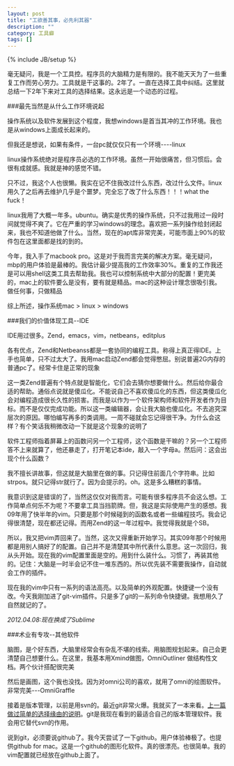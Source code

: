 ```yaml
---
layout: post
title: "工欲善其事，必先利其器"
description: ""
category: 工具癖
tags: []
---
```

{% include JB/setup %}

毫无疑问，我是一个工具控。程序员的大脑精力是有限的。我不能天天为了一些重复工作而劳心劳力。工具就是干这事的。2年了。一直在选择工具中纠结。这里就总结一下2年下来对工具的选择结果。这永远是一个动态的过程。

###最先当然是从什么工作环境说起

操作系统以及软件发展到这个程度，我想windows是首当其冲的工作环境。我也是从windows上面成长起来的。

但我还是想说，如果有条件，一台pc就仅仅只有一个环境----linux

linux操作系统绝对是程序员必选的工作环境。虽然一开始很痛苦，但习惯后。会很有成就感。我就是神的感觉不错。

只不过，我这个人也很懒。我实在记不住我改过什么东西，改过什么文件。linux用久了之后再去维护几乎是个噩梦。完全忘了改了什么东西！！！what the fuck！

linux我用了大概一年多。ubuntu。确实是优秀的操作系统，只不过我用过一段时间就觉得不爽了。它在严重的学习windows的理念。喜欢把一系列操作给封闭起来，我也不知道他做了什么。当然，现在的apt库非常完美，可能市面上90%的软件包在这里面都是找的到的。

今年，我入手了macbook pro。这是对于我而言完美的解决方案。毫无疑问，mbp的用户体验是最棒的。我估计最少提高我的工作效率30%。重复的工作我还是可以用shell这类工具去帮助我。我也可以控制系统中大部分的配置！更完美的，mac上的软件要么是没有，要有就是精品。mac的这种设计理念很吸引我。做任何事，只做精品

综上所述，操作系统mac > linux > windows

###我们的价值体现工具--IDE

IDE用过很多。Zend，emacs，vim，netbeans，editplus

各有优点，Zend和Netbeanss都是一套协同的编程工具。称得上真正得IDE。上手也简单，只不过太大了。我用mac启动Zend都会觉得憋屈。别说普遍2G内存的普通pc了。经常卡住是正常的现象

这一类Zend普遍有个特点就是智能化，它们会去猜你想要做什么。然后给你最合适的帮助。通俗点说就是傻瓜化。不能说自己不喜欢傻瓜化的东西，但这类傻瓜化会对编程造成很长久性的损害。而我是以作为一个软件架构师和软件开发者作为目标。而不是仅仅完成功能。所以这一类编辑器，会让我大脑也傻瓜化。不去追究深层次的原因。哪怕编写再多的类调用。一周不碰就会忘记得很干净。为什么会这样？有个笑话我稍微改动一下就是这个现象的说明了

软件工程师指着屏幕上的函数问另一个工程师，这个函数是干嘛的？另一个工程师答不上来就算了，他还暴走了，打开笔记本ide，敲入一个字母a。然后问：这会出现个什么函数？

我不擅长讲故事，但这就是大脑里在做的事。只记得住前面几个字符串。比如strpos。就只记得str就行了。因为会提示的。oh。这是多么糟糕的事情。

我意识到这是错误的了，当然这仅仅对我而言。可能有很多程序员不会这么想。工作简单点何乐不为呢？不要拿工具当挡箭牌。但，我这是实际使用产生的感想。我09年用了快半年的vim。只要是那个时候碰到的函数名或者一些编程技巧。我会记得很清楚，现在都还记得。而用Zend的这一年过程中。我觉得我就是个SB。

所以，我又把vim弄回来了。当然，这次又得重新开始学习。其实09年那个时候用都是用别人搞好了的配置。自己并不是清楚其中所代表什么意思。这一次回归，我从头开始。现在我的vim配置里面是空的。用到什么装什么。习惯了，再装其他的。记住：大脑是一时半会记不住一堆东西的。所以优先装不需要我操作，自动就会工作的插件。

现在我的vim中只有一系列的语法高亮。以及简单的外观配置。快捷键一个没有改。今天我刚加进了git-vim插件。只是多了git的一系列命令快捷键。我想用久了自然就记的了。

*2012.04.08:现在换成了Sublime*

###术业有专攻--其他软件

脑图，是个好东西，大脑里经常会有杂乱不堪的线索。用脑图规划起来。自己会更清楚自己想要什么。在这里，我基本用Xmind做图，OmniOutliner 做结构性文档。两个伙计搭配很完美

然后是画图，这个我也没找。因为对omni公司的喜欢，就用了omni的绘图软件。非常完美---OmniGraffle

接着是版本管理，以前是用svn的。最近git非常火爆。我就买了一本来看。[上一篇做过简单的选择缘由的说明][1]。git是我现在看到的最适合自己的版本管理软件。我会用它替代svn的作用。

说到git，必须要说github了。我今天尝试了一下github。用户体验棒极了。也提供github for mac。这是一个github的图形化软件。真的很漂亮。也很简单。我的vim配置就已经放在github上面了。

[1]: ../../../../2012/04/08/start-git

